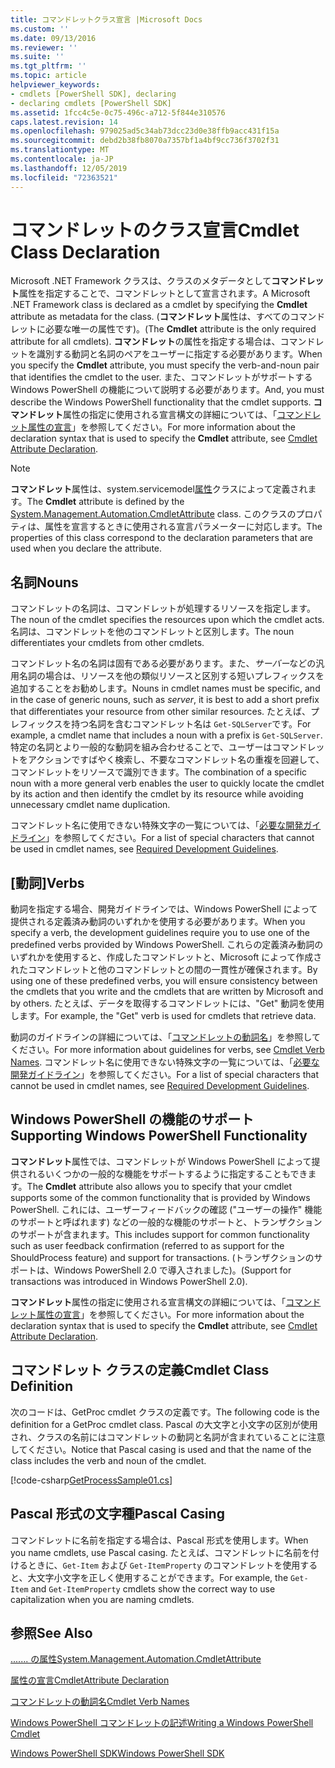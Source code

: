 ```yaml
---
title: コマンドレットクラス宣言 |Microsoft Docs
ms.custom: ''
ms.date: 09/13/2016
ms.reviewer: ''
ms.suite: ''
ms.tgt_pltfrm: ''
ms.topic: article
helpviewer_keywords:
- cmdlets [PowerShell SDK], declaring
- declaring cmdlets [PowerShell SDK]
ms.assetid: 1fcc4c5e-0c75-496c-a712-5f844e310576
caps.latest.revision: 14
ms.openlocfilehash: 979025ad5c34ab73dcc23d0e38ffb9acc431f15a
ms.sourcegitcommit: debd2b38fb8070a7357bf1a4bf9cc736f3702f31
ms.translationtype: MT
ms.contentlocale: ja-JP
ms.lasthandoff: 12/05/2019
ms.locfileid: "72363521"
---
```

# <a name="cmdlet-class-declaration"></a><span data-ttu-id="5ef04-102">コマンドレットのクラス宣言</span><span class="sxs-lookup"><span data-stu-id="5ef04-102">Cmdlet Class Declaration</span></span>

<span data-ttu-id="5ef04-103">Microsoft .NET Framework クラスは、クラスのメタデータとして**コマンドレット**属性を指定することで、コマンドレットとして宣言されます。</span><span class="sxs-lookup"><span data-stu-id="5ef04-103">A Microsoft .NET Framework class is declared as a cmdlet by specifying the **Cmdlet** attribute as metadata for the class.</span></span> <span data-ttu-id="5ef04-104">(**コマンドレット**属性は、すべてのコマンドレットに必要な唯一の属性です)。</span><span class="sxs-lookup"><span data-stu-id="5ef04-104">(The **Cmdlet** attribute is the only required attribute for all cmdlets).</span></span> <span data-ttu-id="5ef04-105">**コマンドレット**の属性を指定する場合は、コマンドレットを識別する動詞と名詞のペアをユーザーに指定する必要があります。</span><span class="sxs-lookup"><span data-stu-id="5ef04-105">When you specify the **Cmdlet** attribute, you must specify the verb-and-noun pair that identifies the cmdlet to the user.</span></span> <span data-ttu-id="5ef04-106">また、コマンドレットがサポートする Windows PowerShell の機能について説明する必要があります。</span><span class="sxs-lookup"><span data-stu-id="5ef04-106">And, you must describe the Windows PowerShell functionality that the cmdlet supports.</span></span> <span data-ttu-id="5ef04-107">**コマンドレット**属性の指定に使用される宣言構文の詳細については、「[コマンドレット属性の宣言](./cmdlet-attribute-declaration.md)」を参照してください。</span><span class="sxs-lookup"><span data-stu-id="5ef04-107">For more information about the declaration syntax that is used to specify the **Cmdlet** attribute, see [Cmdlet Attribute Declaration](./cmdlet-attribute-declaration.md).</span></span>

> [!NOTE]
> <span data-ttu-id="5ef04-108">**コマンドレット**属性は、system.servicemodel[属性](/dotnet/api/System.Management.Automation.CmdletAttribute)クラスによって定義されます。</span><span class="sxs-lookup"><span data-stu-id="5ef04-108">The **Cmdlet** attribute is defined by the [System.Management.Automation.CmdletAttribute](/dotnet/api/System.Management.Automation.CmdletAttribute) class.</span></span> <span data-ttu-id="5ef04-109">このクラスのプロパティは、属性を宣言するときに使用される宣言パラメーターに対応します。</span><span class="sxs-lookup"><span data-stu-id="5ef04-109">The properties of this class correspond to the declaration parameters that are used when you declare the attribute.</span></span>

## <a name="nouns"></a><span data-ttu-id="5ef04-110">名詞</span><span class="sxs-lookup"><span data-stu-id="5ef04-110">Nouns</span></span>

<span data-ttu-id="5ef04-111">コマンドレットの名詞は、コマンドレットが処理するリソースを指定します。</span><span class="sxs-lookup"><span data-stu-id="5ef04-111">The noun of the cmdlet specifies the resources upon which the cmdlet acts.</span></span> <span data-ttu-id="5ef04-112">名詞は、コマンドレットを他のコマンドレットと区別します。</span><span class="sxs-lookup"><span data-stu-id="5ef04-112">The noun differentiates your cmdlets from other cmdlets.</span></span>

<span data-ttu-id="5ef04-113">コマンドレット名の名詞は固有である必要があります。また、*サーバー*などの汎用名詞の場合は、リソースを他の類似リソースと区別する短いプレフィックスを追加することをお勧めします。</span><span class="sxs-lookup"><span data-stu-id="5ef04-113">Nouns in cmdlet names must be specific, and in the case of generic nouns, such as *server*, it is best to add a short prefix that differentiates your resource from other similar resources.</span></span> <span data-ttu-id="5ef04-114">たとえば、プレフィックスを持つ名詞を含むコマンドレット名は `Get-SQLServer`です。</span><span class="sxs-lookup"><span data-stu-id="5ef04-114">For example, a cmdlet name that includes a noun with a prefix is `Get-SQLServer`.</span></span> <span data-ttu-id="5ef04-115">特定の名詞とより一般的な動詞を組み合わせることで、ユーザーはコマンドレットをアクションですばやく検索し、不要なコマンドレット名の重複を回避して、コマンドレットをリソースで識別できます。</span><span class="sxs-lookup"><span data-stu-id="5ef04-115">The combination of a specific noun with a more general verb enables the user to quickly locate the cmdlet by its action and then identify the cmdlet by its resource while avoiding unnecessary cmdlet name duplication.</span></span>

<span data-ttu-id="5ef04-116">コマンドレット名に使用できない特殊文字の一覧については、「[必要な開発ガイドライン](./required-development-guidelines.md)」を参照してください。</span><span class="sxs-lookup"><span data-stu-id="5ef04-116">For a list of special characters that cannot be used in cmdlet names, see [Required Development Guidelines](./required-development-guidelines.md).</span></span>

## <a name="verbs"></a><span data-ttu-id="5ef04-117">[動詞]</span><span class="sxs-lookup"><span data-stu-id="5ef04-117">Verbs</span></span>

<span data-ttu-id="5ef04-118">動詞を指定する場合、開発ガイドラインでは、Windows PowerShell によって提供される定義済み動詞のいずれかを使用する必要があります。</span><span class="sxs-lookup"><span data-stu-id="5ef04-118">When you specify a verb, the development guidelines require you to use one of the predefined verbs provided by Windows PowerShell.</span></span> <span data-ttu-id="5ef04-119">これらの定義済み動詞のいずれかを使用すると、作成したコマンドレットと、Microsoft によって作成されたコマンドレットと他のコマンドレットとの間の一貫性が確保されます。</span><span class="sxs-lookup"><span data-stu-id="5ef04-119">By using one of these predefined verbs, you will ensure consistency between the cmdlets that you write and the cmdlets that are written by Microsoft and by others.</span></span> <span data-ttu-id="5ef04-120">たとえば、データを取得するコマンドレットには、"Get" 動詞を使用します。</span><span class="sxs-lookup"><span data-stu-id="5ef04-120">For example, the "Get" verb is used for cmdlets that retrieve data.</span></span>

<span data-ttu-id="5ef04-121">動詞のガイドラインの詳細については、「[コマンドレットの動詞名](./approved-verbs-for-windows-powershell-commands.md)」を参照してください。</span><span class="sxs-lookup"><span data-stu-id="5ef04-121">For more information about guidelines for verbs, see [Cmdlet Verb Names](./approved-verbs-for-windows-powershell-commands.md).</span></span> <span data-ttu-id="5ef04-122">コマンドレット名に使用できない特殊文字の一覧については、「[必要な開発ガイドライン](./required-development-guidelines.md)」を参照してください。</span><span class="sxs-lookup"><span data-stu-id="5ef04-122">For a list of special characters that cannot be used in cmdlet names, see [Required Development Guidelines](./required-development-guidelines.md).</span></span>

## <a name="supporting-windows-powershell-functionality"></a><span data-ttu-id="5ef04-123">Windows PowerShell の機能のサポート</span><span class="sxs-lookup"><span data-stu-id="5ef04-123">Supporting Windows PowerShell Functionality</span></span>

<span data-ttu-id="5ef04-124">**コマンドレット**属性では、コマンドレットが Windows PowerShell によって提供されるいくつかの一般的な機能をサポートするように指定することもできます。</span><span class="sxs-lookup"><span data-stu-id="5ef04-124">The **Cmdlet** attribute also allows you to specify that your cmdlet supports some of the common functionality that is provided by Windows PowerShell.</span></span> <span data-ttu-id="5ef04-125">これには、ユーザーフィードバックの確認 ("ユーザーの操作" 機能のサポートと呼ばれます) などの一般的な機能のサポートと、トランザクションのサポートが含まれます。</span><span class="sxs-lookup"><span data-stu-id="5ef04-125">This includes support for common functionality such as user feedback confirmation (referred to as support for the ShouldProcess feature) and support for transactions.</span></span> <span data-ttu-id="5ef04-126">(トランザクションのサポートは、Windows PowerShell 2.0 で導入されました)。</span><span class="sxs-lookup"><span data-stu-id="5ef04-126">(Support for transactions was introduced in Windows PowerShell 2.0).</span></span>

<span data-ttu-id="5ef04-127">**コマンドレット**属性の指定に使用される宣言構文の詳細については、「[コマンドレット属性の宣言](./cmdlet-attribute-declaration.md)」を参照してください。</span><span class="sxs-lookup"><span data-stu-id="5ef04-127">For more information about the declaration syntax that is used to specify the **Cmdlet** attribute, see [Cmdlet Attribute Declaration](./cmdlet-attribute-declaration.md).</span></span>

## <a name="cmdlet-class-definition"></a><span data-ttu-id="5ef04-128">コマンドレット クラスの定義</span><span class="sxs-lookup"><span data-stu-id="5ef04-128">Cmdlet Class Definition</span></span>

<span data-ttu-id="5ef04-129">次のコードは、GetProc cmdlet クラスの定義です。</span><span class="sxs-lookup"><span data-stu-id="5ef04-129">The following code is the definition for a GetProc cmdlet class.</span></span> <span data-ttu-id="5ef04-130">Pascal の大文字と小文字の区別が使用され、クラスの名前にはコマンドレットの動詞と名詞が含まれていることに注意してください。</span><span class="sxs-lookup"><span data-stu-id="5ef04-130">Notice that Pascal casing is used and that the name of the class includes the verb and noun of the cmdlet.</span></span>

[!code-csharp[GetProcessSample01.cs](../../../../powershell-sdk-samples/SDK-2.0/csharp/GetProcessSample01/GetProcessSample01.cs#L33-L34 "GetProcessSample01.cs")]

## <a name="pascal-casing"></a><span data-ttu-id="5ef04-131">Pascal 形式の文字種</span><span class="sxs-lookup"><span data-stu-id="5ef04-131">Pascal Casing</span></span>

<span data-ttu-id="5ef04-132">コマンドレットに名前を指定する場合は、Pascal 形式を使用します。</span><span class="sxs-lookup"><span data-stu-id="5ef04-132">When you name cmdlets, use Pascal casing.</span></span> <span data-ttu-id="5ef04-133">たとえば、コマンドレットに名前を付けるときに、`Get-Item` および `Get-ItemProperty` のコマンドレットを使用すると、大文字小文字を正しく使用することができます。</span><span class="sxs-lookup"><span data-stu-id="5ef04-133">For example, the `Get-Item` and `Get-ItemProperty` cmdlets show the correct way to use capitalization when you are naming cmdlets.</span></span>

## <a name="see-also"></a><span data-ttu-id="5ef04-134">参照</span><span class="sxs-lookup"><span data-stu-id="5ef04-134">See Also</span></span>

[<span data-ttu-id="5ef04-135">....... の属性</span><span class="sxs-lookup"><span data-stu-id="5ef04-135">System.Management.Automation.CmdletAttribute</span></span>](/dotnet/api/System.Management.Automation.CmdletAttribute)

[<span data-ttu-id="5ef04-136">属性の宣言</span><span class="sxs-lookup"><span data-stu-id="5ef04-136">CmdletAttribute Declaration</span></span>](./cmdlet-attribute-declaration.md)

[<span data-ttu-id="5ef04-137">コマンドレットの動詞名</span><span class="sxs-lookup"><span data-stu-id="5ef04-137">Cmdlet Verb Names</span></span>](./approved-verbs-for-windows-powershell-commands.md)

[<span data-ttu-id="5ef04-138">Windows PowerShell コマンドレットの記述</span><span class="sxs-lookup"><span data-stu-id="5ef04-138">Writing a Windows PowerShell Cmdlet</span></span>](./writing-a-windows-powershell-cmdlet.md)

[<span data-ttu-id="5ef04-139">Windows PowerShell SDK</span><span class="sxs-lookup"><span data-stu-id="5ef04-139">Windows PowerShell SDK</span></span>](../windows-powershell-reference.md)
